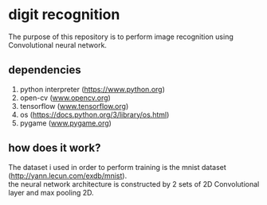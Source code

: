 # digit recognition
The purpose of this repository is to perform image recognition using Convolutional neural network.
## dependencies
1. python interpreter (https://www.python.org)
2. open-cv (www.opencv.org)
3. tensorflow (www.tensorflow.org)
4. os (https://docs.python.org/3/library/os.html)
5. pygame (www.pygame.org)
## how does it work?
The dataset i used in order to perform training is the mnist dataset (http://yann.lecun.com/exdb/mnist). </br>
the neural network architecture is constructed by 2 sets of 2D Convolutional layer and max pooling 2D. </br>
